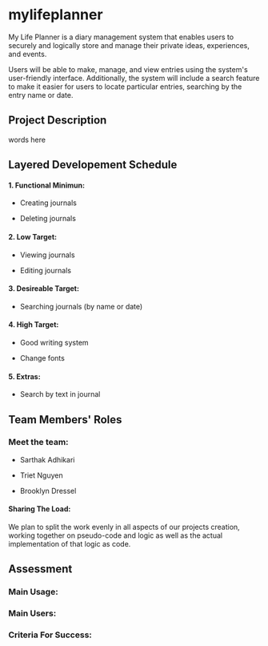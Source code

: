 # mylifeplanner
My Life Planner is a diary management system that enables users to securely and logically store and manage their private ideas, experiences, and events.

Users will be able to make, manage, and view entries using the system's user-friendly interface. Additionally, the system will include a search feature to make it easier for users to locate particular entries, searching by the entry name or date.

## Project Description
words here



## Layered Developement Schedule
#### 1. Functional Minimun:

- Creating journals

- Deleting journals

#### 2. Low Target:

- Viewing journals

- Editing journals

#### 3. Desireable Target:

- Searching journals (by name or date)

#### 4. High Target:

- Good writing system

- Change fonts

#### 5. Extras:

- Search by text in journal



## Team Members' Roles

### Meet the team:

- Sarthak Adhikari

- Triet Nguyen

- Brooklyn Dressel

#### Sharing The Load:

We plan to split the work evenly in all aspects of our projects creation, working together on pseudo-code and logic as well as the actual implementation of that logic as code.



## Assessment

### Main Usage:

### Main Users:

### Criteria For Success:
